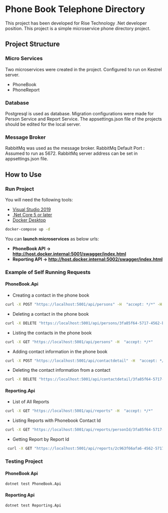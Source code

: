 # Phone Book Telephone Directory
This project has been developed for Rise Technology .Net developer position. This project is a simple microservice phone directory project.
## Project Structure
### Micro Services
Two microservices were created in the project. Configured to run on Kestrel server.
- PhoneBook
- PhoneReport
### Database
Postgresql is used as database. Migration configurations were made for Person Service and Report Service. The appsettings.json file of the projects should be edited for the local server.
### Message Broker
RabbitMq was used as the message broker. RabbitMq Default Port : Assumed to run as 5672. RabbitMq server address can be set in appsettings.json file.

## How to Use  
### Run Project
You will need the following tools:
* [Visual Studio 2019](https://visualstudio.microsoft.com/downloads/)
* [.Net Core 5 or later](https://dotnet.microsoft.com/download/dotnet-core/5)
* [Docker Desktop](https://www.docker.com/products/docker-desktop)
```sh
docker-compose up -d
``` 
You can **launch microservices** as below urls:
* **PhoneBook API -> http://host.docker.internal:5001/swagger/index.html**
* **Reporting API -> http://host.docker.internal:5002/swagger/index.html**
### Example of Self Running Requests
#### PhoneBook.Api
- Creating a contact in the phone book
```sh 
curl -X POST "https://localhost:5001/api/persons" -H  "accept: */*" -H  "Content-Type: application/json" -d "{\"firstName\":\"string\",\"lastName\":\"string\",\"company\":\"string\",\"contactDetails\":[{\"contactType\":0,\"value\":\"string\",\"personId\":\"3fa85f64-5717-4562-b3fc-2c963f66afa6\"}]}"
```
- Deleting a contact in the phone book
```sh 
curl -X DELETE "https://localhost:5001/api/persons/3fa85f64-5717-4562-b3fc-2c963f66afa6" -H  "accept: */*"
```
- Listing the contacts in the phone book
```sh
curl -X GET "https://localhost:5001/api/persons" -H  "accept: */*"
```
- Adding contact information in the phone book
```sh 
curl -X POST "https://localhost:5001/api/contactdetail" -H  "accept: */*" -H  "Content-Type: application/json" -d "{\"contactType\":1,\"value\":\"string\",\"personId\":\"3fa85f64-5717-4562-b3fc-2c963f66afa6\"}"
```
- Deleting the contact information from a contact
```sh 
curl -X DELETE "https://localhost:5001/api/contactdetail/3fa85f64-5717-4562-b3fc-2c963f66afa6" -H  "accept: */*"
```
#### Reporting.Api
- List of All Reports
```sh 
curl -X GET "https://localhost:5001/api/reports" -H  "accept: */*"
```
- Listing Reports with Phonebook Contact Id
```sh 
curl -X GET "https://localhost:5001/api/reports/personId/3fa85f64-5717-4562-b3fc-2c963f66afa6" -H  "accept: */*"
 ```
 - Getting Report by Report Id
```sh 
 curl -X GET "https://localhost:5001/api/reports/2c963f66afa6-4562-5717-b3fc-3fa85f64" -H  "accept: */*"
 ```
### Testing Project
#### PhoneBook Api
```
dotnet test PhoneBook.Api
```
#### Reporting Api
```
dotnet test Reporting.Api
```
